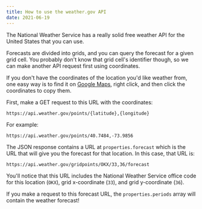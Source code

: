 ```yaml
---
title: How to use the weather.gov API
date: 2021-06-19
---
```


The National Weather Service has a really solid free weather API for the United States that you can use.

Forecasts are divided into grids, and you can query the forecast for a given grid cell. You probably don't know that grid cell's identifier though, so we can make another API request first using coordinates.

If you don't have the coordinates of the location you'd like weather from, one easy way is to find it on [Google Maps](https://google.com/maps), right click, and then click the coordinates to copy them.

First, make a GET request to this URL with the coordinates:

```
https://api.weather.gov/points/{latitude},{longitude}
```

For example:

```
https://api.weather.gov/points/40.7484,-73.9856
```

The JSON response contains a URL at `properties.forecast` which is the URL that will give you the forecast for that location. In this case, that URL is:

```
https://api.weather.gov/gridpoints/OKX/33,36/forecast
```

You'll notice that this URL includes the National Weather Service office code for this location (`OKX`), grid x-coordinate (`33`), and grid y-coordinate (`36`).

If you make a request to this forecast URL, the `properties.periods` array will contain the weather forecast!
